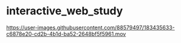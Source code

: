 # interactive_web_study

https://user-images.githubusercontent.com/88579497/183435633-c6878e20-cd2b-4b1d-ba52-2648bf5f5961.mov

